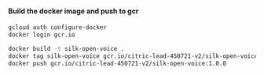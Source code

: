 #### Build the docker image and push to gcr

```bash
gcloud auth configure-docker
docker login gcr.io

docker build -t silk-open-voice .
docker tag silk-open-voice gcr.io/citric-lead-450721-v2/silk-open-voice:1.0.0
docker push gcr.io/citric-lead-450721-v2/silk-open-voice:1.0.0


```